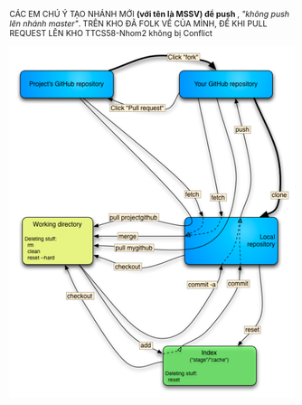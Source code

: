 CÁC EM CHÚ Ý TẠO NHÁNH MỚI <b>(với tên là MSSV) để push </b>, <i>"không push lên nhánh master"</i>. TRÊN KHO ĐÃ FOLK VỀ CỦA MÌNH, ĐỂ KHI PULL REQUEST LÊN KHO TTCS58-Nhom2 không bị Conflict
<p>
<img src="Guide.png"/>
